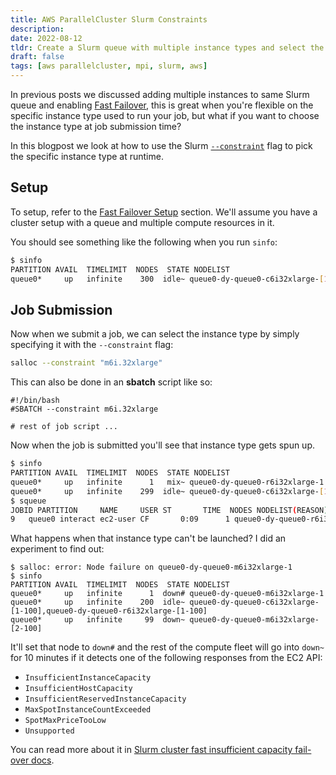 ```yaml
---
title: AWS ParallelCluster Slurm Constraints
description:
date: 2022-08-12
tldr: Create a Slurm queue with multiple instance types and select the instance type at job submission using Slurm constraints
draft: false
tags: [aws parallelcluster, mpi, slurm, aws]
---
```


In previous posts we discussed adding multiple instances to same Slurm queue and enabling [Fast Failover](fast-failover.html), this is great when you're flexible on the specific instance type used to run your job, but what if you want to choose the instance type at job submission time?

In this blogpost we look at how to use the Slurm [`--constraint`](https://slurm.schedmd.com/sbatch.html#OPT_constraint) flag to pick the specific instance type at runtime.

## Setup

To setup, refer to the [Fast Failover Setup](fast-failover.html#setup) section. We'll assume you have a cluster setup with a queue and multiple compute resources in it.

You should see something like the following when you run `sinfo`:

```bash
$ sinfo
PARTITION AVAIL  TIMELIMIT  NODES  STATE NODELIST
queue0*     up   infinite    300  idle~ queue0-dy-queue0-c6i32xlarge-[1-100],queue0-dy-queue0-m6i32xlarge-[1-100],queue0-dy-queue0-r6i32xlarge-[1-100]
```

## Job Submission

Now when we submit a job, we can select the instance type by simply specifying it with the `--constraint` flag:

```bash
salloc --constraint "m6i.32xlarge"
```

This can also be done in an **sbatch** script like so:

```sbatch
#!/bin/bash
#SBATCH --constraint m6i.32xlarge

# rest of job script ...
```

Now when the job is submitted you'll see that instance type gets spun up.

```bash
$ sinfo
PARTITION AVAIL  TIMELIMIT  NODES  STATE NODELIST
queue0*     up   infinite      1   mix~ queue0-dy-queue0-r6i32xlarge-1
queue0*     up   infinite    299  idle~ queue0-dy-queue0-c6i32xlarge-[1-100],queue0-dy-queue0-m6i32xlarge-[1-100],queue0-dy-queue0-r6i32xlarge-[2-100]
$ squeue
JOBID PARTITION     NAME     USER ST       TIME  NODES NODELIST(REASON)
9   queue0 interact ec2-user CF       0:09      1 queue0-dy-queue0-r6i32xlarge-1
```

What happens when that instance type can't be launched? I did an experiment to find out:

```sinfo
$ salloc: error: Node failure on queue0-dy-queue0-m6i32xlarge-1
$ sinfo
PARTITION AVAIL  TIMELIMIT  NODES  STATE NODELIST
queue0*     up   infinite      1  down# queue0-dy-queue0-m6i32xlarge-1
queue0*     up   infinite    200  idle~ queue0-dy-queue0-c6i32xlarge-[1-100],queue0-dy-queue0-r6i32xlarge-[1-100]
queue0*     up   infinite     99  down~ queue0-dy-queue0-m6i32xlarge-[2-100]
```

It'll set that node to `down#` and the rest of the compute fleet will go into `down~` for 10 minutes if it detects one of the following responses from the EC2 API:

* `InsufficientInstanceCapacity`
* `InsufficientHostCapacity`
* `InsufficientReservedInstanceCapacity`
* `MaxSpotInstanceCountExceeded`
* `SpotMaxPriceTooLow`
* `Unsupported`

You can read more about it in [Slurm cluster fast insufficient capacity fail-over
docs](https://docs.aws.amazon.com/parallelcluster/latest/ug/slurm-short-capacity-fail-mode-v3.html).